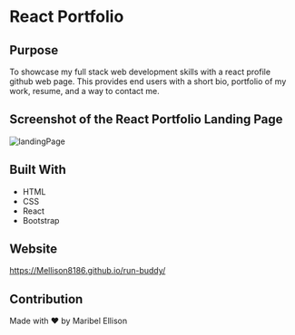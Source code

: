 # React Portfolio

## Purpose
To showcase my full stack web development skills with a react profile github web page. This provides end users with a short bio, portfolio of my work, resume, and a way to contact me.

## Screenshot of the React Portfolio Landing Page
![landingPage](https://user-images.githubusercontent.com/77599753/122450202-998c1480-cf5b-11eb-829d-b6e8c200bfdd.png)

## Built With
* HTML
* CSS
* React
* Bootstrap

## Website
https://Mellison8186.github.io/run-buddy/

## Contribution
Made with ❤️ by Maribel Ellison